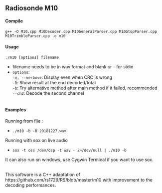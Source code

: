 
## Radiosonde M10

#### Compile
  `g++ -O M10.cpp M10Decoder.cpp M10GeneralParser.cpp M10GtopParser.cpp M10TrimbleParser.cpp -o m10`

#### Usage
`./m10 [options] filename`<br />
  * filename needs to be in wav format and blank or - for stdin<br />
  * `options`:<br />
       `-v, --verbose`: Display even when CRC is wrong<br />
       `-R`: Show result at the end decoded/total<br />
       `-b`: Try alternative method after main method if it failed, recommended<br />
       `--ch2`: Decode the second channel<br />
       <br />

#### Examples
  Running from file :
  * `./m10 -b -R 20181227.wav`

  Running with sox on live audio
  * `sox -t oss /dev/dsp -t wav - 2>/dev/null | ./m10 -b`

  It can also run on windows, use Cygwin Terminal if you want to use sox.

<br />
This software is a C++ adaptation of https://github.com/rs1729/RS/blob/master/m10 with improvement to the decoding performances.
